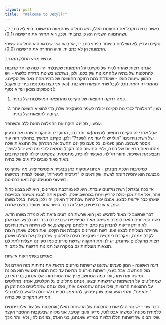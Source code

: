 ```yaml
---
layout: post
title:  "Welcome to Jekyll!"
---
```


כאשר בתיה תקבל את התמונות הללו, היא תחליט שהתמונה הראשונה היא לא כתב יד, ושהתמונה השנייה הא כן כתב יד. ולכן, היא תחזיר את הרשימה (0,1).

סקיינט עדיין לא מוצלחת במיוחד בזיהוי כתב יד, אז בואו נגיד שכרגע היא החליטה ששתי התמונות הן לא כתב יד, והיא החזירה את הרשימה (0,0).

עכשיו מגיע החלק המגניב.

אנחנו רוצות שההחלטות של סקיינט על התמונות שקיבלתי יהיו כמה שיותר קרובות להחלטות של בתיה על התמונות שקיבלנו. ולכן, נשתמש בשיטת מדידה כלשהי - ויש המווון שיטות כאלו - שמודדת כמה רחוקה התוצאה של בתיהמהתוצאה של סקיינט. מהמדידה הזאת נוכל לקבל שתי תוצאות חשובות. )כאן אני קצת מנפנפת בידיים ואקבל ניטפוקים מכאן ועד אינסוף(:

1. כמה רחוקה התוצאה של סקיינט מהתוצאה המושלמת של בתיה.

2. מעין ”המלצה“ לגבי מה סקיינט יכולה לשפר בפונקציה שלה, כדי להוציא תוצאה יותר קרובה לתוצאות של בתיה.

עכשיו, סקיינט תיקח את ההמלצה הזאת ללב ותשתפר.

אבל אחרי זה סקיינט תחשוב לעצמה)או יותר נכון, החוקרים והחוקרות שהגו את הרעיון של רשת נוירונים( ”אולי יש לי עוד מה לשפר?“ ולכן, סקיינט תמשיך בתהליך הזה עוד מספר פעמים. המון פעמים. כל פעם סקיינט תחשב את המרחק של התוצאות שלה מהתוצאות הרצויות של בתיה, ולפי החישוב הזה תקבל המלצה לגבי מה היא יכול לשפר, תבצע את השיפור, וחוזר חלילה. ואפשר להוכיח, מתמטית, שסקיינט יכולה לתת קירובים מאוד מאוד טובים לתיוגים של בתיה.

למיטיבות הלכת מביניכן - אנחנו עוסקות כאן בבעיית אופטימיזיציה. מה שסקיינט מבצעת הוא יחסית דומה למשהו שקוראים לו ”רגרסיה ליניארית“, שאולי למדתן מתישהו בשיעורי סטטיסטיקה באוניברסיטה.

אז ככה )בגדול( רשת נוירונים עובדת. היא לא מורכבת מנוירונים, היא לא בצבע כחול זוהר, וכל אחת מכן יכולה להריץ אחת במחשב שלה, ולאמן אותה לבצע משימה מסויימת *שאתן כבר יודעות לבצע*. אמנם יכול להיות שבתהליך האימון יהיו לכן בעיות, בגלל משהו שנקרא אוברפיטינג, אבל זה כבר סיפור אחר ויסופר בפעם אחרת.

דבר שחשוב לי מאוד להדגיש כאן הוא שרשת הנוירונים הזאת לא לומדת משהו חדש. רשת הנוירונים הזאת לומדת משימה מאוד ספיציפית שבני אדם כבר ידעו לבצע. אם אתן לא הייתן יודעות להבחין בין כתב יד לסתם קישקושים, אז לא הייתה רשת נוירונים שהייתה מצליחה לבצע זאת. רשת הנוירונים מקבלת את הקלט, ואת הפלט שאתן רוצות לקבל ממנה, ומקרבת פונקציה - פונקציה רגילה לחלוטין- שתתן לכן את הפלט שאתן רוצות מהקלטים שהזנתן. יש לנו את התקווה שרשת נוירונים כמו סקיינט תצליח לתת לנו תוצאות מוצלחות גם במקרה של תמונות חדשות של כתב יד.

אסיים בשתי דעות אישיות:

דעה ראשונה - המון פעמים שמענו שרשתות נוירונים מראות את נחיתות מוח האדם אל מול המחשב. אבל בעיני, רשתות נוירונים מראות עד כמה המוח האנושי הוא מכונה גמישה ומדהימה, ועד כמה המחשב צריך את המוח הזה. אלו אנחנו, בני האדם, שמחליטים על המשימות שהרשתות יבצעו. אנחנו מחליטים על הקלטים, אנחנו מחליטים על התוצאות הרצויות, ואלו אנחנו שהמצאנו אותן, ואלו אנחנו שמחליטים כמה זמן הן ”ייתאמנו“, ומתי הגיע הזמן שהן יפסיקו להתאמן. סקיינט לא יכולה להגיע לכלום בלי המידע המקדים של בתיה.

דבר שני - יש נטייה לראות בהחלטות של הרשתות האלו )והחלטות של עוד אלגוריתמים ללמידת מכונה( כמשהו אבסולוטי, מדעי ואובייקטיבי. אני מקווה שבעקבות ההסבר הקצר שלי תבינו שהרשתות הללו תלויות במידע שאנחנו, בני האדם, מזינים להן, ולא יותר מכך.
